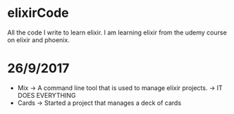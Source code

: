 # elixirCode

All the code I write to learn elixir. I am learning elixir from the udemy course
on elixir and phoenix.

# 26/9/2017
+ Mix -> A command line tool that is used to manage elixir projects.
      -> IT DOES EVERYTHING
+ Cards -> Started a project that manages a deck of cards
